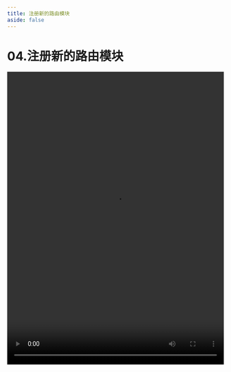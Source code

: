 ```yaml
---
title: 注册新的路由模块
aside: false
---
```


# 04.注册新的路由模块

<video autoplay src="http://qn.chinavanes.com/nodejs/module-8/04.注册新的路由模块.mp4" controls controlsList="nodownload" width="100%" height="680"/>

